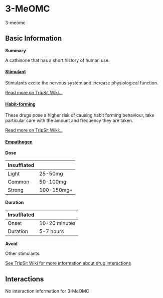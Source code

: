 # 3-MeOMC

3-meomc

## Basic Information

**Summary**

A cathinone that has a short history of human use.

#### [Stimulant](/category/stimulant)

Stimulants excite the nervous system and increase physiological function.

[Read more on TripSit Wiki...](#{category.wiki})

#### [Habit-forming](/category/habit-forming)

These drugs pose a higher risk of causing habit forming behaviour, take particular care with the amount and frequency they are taken.

[Read more on TripSit Wiki...](#{category.wiki})

#### [Empathogen](/category/empathogen)

**Dose**

| Insufflated |            |
| ----------- | ---------- |
| Light       | 25-50mg    |
| Common      | 50-100mg   |
| Strong      | 100-150mg+ |

**Duration**

| Insufflated |               |
| ----------- | ------------- |
| Onset       | 10-20 minutes |
| Duration    | 5-7 hours     |

**Avoid**

Other stimulants.

[See TripSit Wiki for more information about drug interactions](http://combo.tripsit.me/)

## Interactions

No interaction information for 3-MeOMC